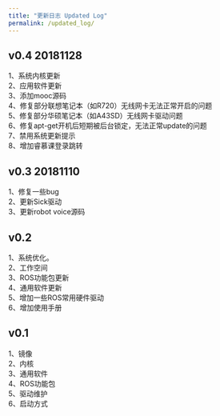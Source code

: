 ```yaml
---
title: "更新日志 Updated Log"
permalink: /updated_log/
---
```



## v0.4 20181128
1、系统内核更新  
2、应用软件更新  
3、添加mooc源码  
4、修复部分联想笔记本（如R720）无线网卡无法正常开启的问题  
5、修复部分华硕笔记本（如A43SD）无线网卡驱动问题  
6、修复apt-get开机后短期被后台锁定，无法正常update的问题  
7、禁用系统更新提示  
8、增加睿慕课登录跳转  

## v0.3 20181110  
1、修复一些bug  
2、更新Sick驱动  
3、更新robot voice源码  

## v0.2  
1、系统优化。  
2、工作空间  
3、ROS功能包更新  
4、通用软件更新  
5、增加一些ROS常用硬件驱动  
6、增加使用手册  

## v0.1 
1、镜像  
2、内核  
3、通用软件  
4、ROS功能包  
5、驱动维护  
6、启动方式  
